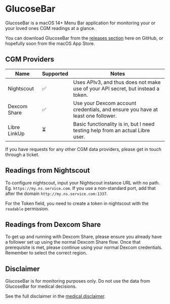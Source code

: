 # GlucoseBar

GlucoseBar is a macOS 14+ Menu Bar application for monitoring your or your loved ones CGM readings at a glance.

You can download GlucoseBar from the [releases section](https://github.com/t1dtools/GlucoseBar/releases) here on GitHub, or hopefully soon from the macOS App Store.

## CGM Providers

Name | Supported | Notes
----|----|----
Nightscout | ✅ | Uses APIv3, and thus does not make use of your API secret, but instead a token.
Dexcom Share | ✅ | Use your Dexcom account credentials, and ensure you have at least one follower.
Libre LinkUp | ⏳️ | Basic functionality is in, but I need testing help from an actual Libre user.

If you have requests for any other CGM data providers, please get in touch through a ticket.

## Readings from  Nightscout

To configure nightscout, input your Nightscout instance URL with no path. Eg. `https://my.ns.service.com`. If you use a non-standard port, add that after the domain `http://my.ns.service.com:1337`.

For the Token field, you need to create a token in nightscout with the `readable` permission.

## Readings from Dexcom Share

To get up and running with Dexcom Share, please ensure you already have a follower set up using the normal Dexcom Share flow. Once that prerequisite is met, please continue using your normal Dexcom credentials. Remember to select the correct region.

## Disclaimer

GlucoseBar is for monitoring purposes only. Do not use the data from GlucoseBar for medical decisions.

See the full disclaimer in the [medical disclaimer](medical-disclaimer.txt).
